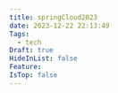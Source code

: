 ```yaml
---
title: springCloud2023
date: 2023-12-22 22:13:49
Tags:
  - tech
Draft: true
HideInList: false
Feature: 
IsTop: false
---
```





<!--more-->